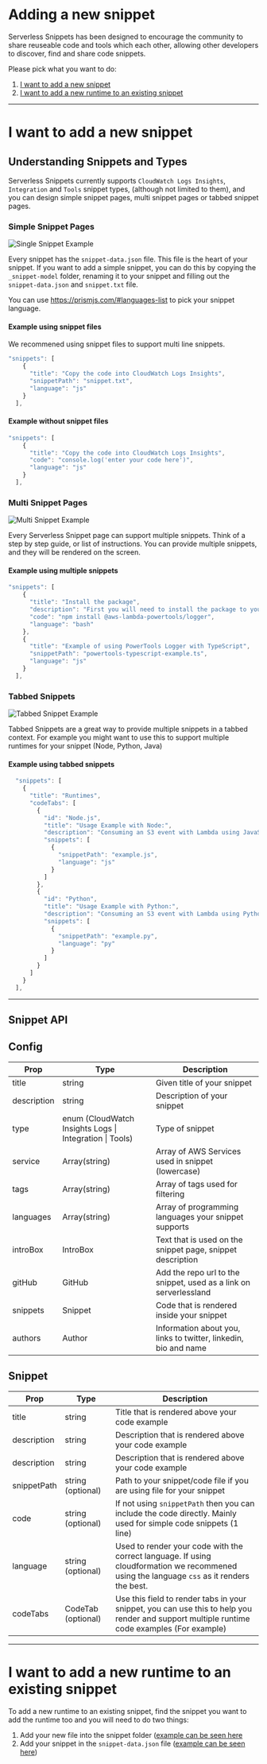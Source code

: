 # Adding a new snippet

Serverless Snippets has been designed to encourage the community to share reuseable code and tools which each other, allowing other developers to discover, find and share code snippets.

Please pick what you want to do:

1. [I want to add a new snippet](#i-want-to-add-a-new-snippet)
2. [I want to add a new runtime to an existing snippet](#i-want-to-add-a-new-runtime-to-an-existing-snippet)


---

# I want to add a new snippet

## Understanding Snippets and Types

Serverless Snippets currently supports `CloudWatch Logs Insights`, `Integration` and `Tools` snippet types, (although not limited to them), and you can design simple snippet pages, multi snippet pages or tabbed snippet pages.

### Simple Snippet Pages

![Single Snippet Example](/images/single-snippet.png)

Every snippet has the `snippet-data.json` file. This file is the heart of your snippet. If you want to add a simple snippet, you can do this by copying the `_snippet-model` folder, renaming it to your snippet and filling out the `snippet-data.json` and `snippet.txt` file.

You can use https://prismjs.com/#languages-list to pick your snippet language.


#### Example using snippet files
We recommened using snippet files to support multi line snippets.
```js
"snippets": [
    {
      "title": "Copy the code into CloudWatch Logs Insights",
      "snippetPath": "snippet.txt",
      "language": "js"
    }
  ],
```

#### Example without snippet files
```js
"snippets": [
    {
      "title": "Copy the code into CloudWatch Logs Insights",
      "code": "console.log('enter your code here')",
      "language": "js"
    }
  ],
```

### Multi Snippet Pages

![Multi Snippet Example](/images/multi-snippet.png)

Every Serverless Snippet page can support multiple snippets. Think of a step by step guide, or list of instructions. You can provide multiple snippets, and they will be rendered on the screen.

#### Example using multiple snippets
```js
"snippets": [
    {
      "title": "Install the package",
      "description": "First you will need to install the package to your application",
      "code": "npm install @aws-lambda-powertools/logger",
      "language": "bash"
    },
    {
      "title": "Example of using PowerTools Logger with TypeScript",
      "snippetPath": "powertools-typescript-example.ts",
      "language": "js"
    }
  ],
```

### Tabbed Snippets

![Tabbed Snippet Example](/images/tabbed-snippet.png)

Tabbed Snippets are a great way to provide multiple snippets in a tabbed context. For example you might want to use this to support multiple runtimes for your snippet (Node, Python, Java)

#### Example using tabbed snippets
```js
  "snippets": [
    {
      "title": "Runtimes",
      "codeTabs": [
        {
          "id": "Node.js",
          "title": "Usage Example with Node:",
          "description": "Consuming an S3 event with Lambda using JavaScript.",
          "snippets": [
            {
              "snippetPath": "example.js",
              "language": "js"
            }
          ]
        },
        {
          "id": "Python",
          "title": "Usage Example with Python:",
          "description": "Consuming an S3 event with Lambda using Python.",
          "snippets": [
            {
              "snippetPath": "example.py",
              "language": "py"
            }
          ]
        }
      ]
    }
  ],
```

---

## Snippet API

## Config

| Prop      | Type | Description |
| -----------| ----------- | ----------- |
| title      | string | Given title of your snippet       |
| description  | string | Description of your snippet        |
| type  | enum (CloudWatch Insights Logs \| Integration \| Tools) | Type of snippet
| service  | Array(string) | Array of AWS Services used in snippet (lowercase) |
| tags  | Array(string) | Array of tags used for filtering |
| languages  | Array(string) | Array of programming languages your snippet supports |
| introBox  | IntroBox | Text that is used on the snippet page, snippet description |
| gitHub  | GitHub | Add the repo url to the snippet, used as a link on serverlessland |
| snippets  | Snippet | Code that is rendered inside your snippet |
| authors  | Author | Information about you, links to twitter, linkedin, bio and name |


## Snippet

| Prop      | Type | Description |
| -----------| ----------- | ----------- |
| title      | string | Title that is rendered above your code example |
| description  | string | Description that is rendered above your code example |
| description  | string | Description that is rendered above your code example |
| snippetPath  | string (optional) | Path to your snippet/code file if you are using file for your snippet |
| code  | string (optional) | If not using `snippetPath` then you can include the code directly. Mainly used for simple code snippets (1 line)
| language  | string (optional) | Used to render your code with the correct language. If using cloudformation we recommened using the language `css` as it renders the best.
| codeTabs  | CodeTab (optional) | Use this field to render tabs in your snippet, you can use this to help you render and support multiple runtime code examples (For example) 

---

# I want to add a new runtime to an existing snippet

To add a new runtime to an existing snippet, find the snippet you want to add the runtime too and you will need to do two things:

1. Add your new file into the snippet folder ([example can be seen here](https://github.com/aws-samples/serverless-snippets/tree/main/integration-s3-to-lambda)
2. Add your snippet in the `snippet-data.json` file ([example can be seen here](https://github.com/aws-samples/serverless-snippets/blob/main/integration-s3-to-lambda/snippet-data.json#L22))
